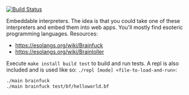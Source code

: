 [![Build Status](https://travis-ci.org/minond/embeddable-interpreters.svg?branch=master)](https://travis-ci.org/minond/embeddable-interpreters)

Embeddable interpreters. The idea is that you could take one of these
interpreters and embed them into web apps. You'll mostly find esoteric
programming languages. Resources:

  - https://esolangs.org/wiki/Brainfuck
  - https://esolangs.org/wiki/Brainloller


Execute `make install build test` to build and run tests. A repl is also
included and is used like so: `./repl [mode] <file-to-load-and-run>`:

```bash
./main brainfuck
./main brainfuck test/bf/helloworld.bf
```
